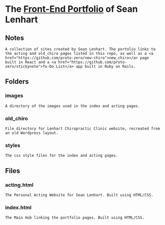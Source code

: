 # The <a href="https://proto-zero.github.io/">Front-End Portfolio</a> of Sean Lenhart

## Notes

    A collection of sites created by Sean Lenhart. The portolio links to the acting and old_chiro pages listed in this repo, as well as a <a href="https://github.com/proto-zero/new-chiro">new_chiro</a> page built in React and a <a href="https://github.com/proto-zero/stickynote">To-Do List</a> app built in Ruby on Rails.

## Folders

### images

    A directory of the images used in the index and acting pages.

### old_chiro

    File directory for Lenhart Chiropractic Clinic website, recreated from an old Wordpress layout.

### styles

    The css style files for the index and acting pages.

## Files

### acting.html

    The Personal Acting Website for Sean Lenhart. Built using HTML/CSS.

### index.html

    The Main Hub linking the portfolio pages. Built using HTML/CSS.